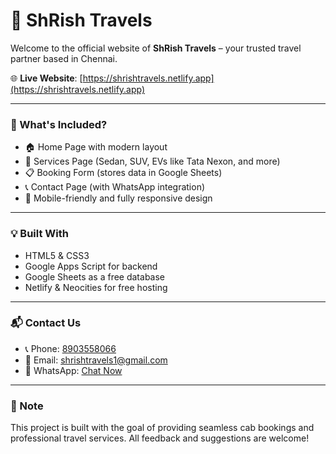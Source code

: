 # 🚖 ShRish Travels

Welcome to the official website of **ShRish Travels** – your trusted travel partner based in Chennai.

🌐 **Live Website**: [https://shrishtravels.netlify.app](https://shrishtravels.netlify.app)

---

### 📄 What's Included?
- 🏠 Home Page with modern layout
- 🚗 Services Page (Sedan, SUV, EVs like Tata Nexon, and more)
- 📋 Booking Form (stores data in Google Sheets)
- 📞 Contact Page (with WhatsApp integration)
- 📱 Mobile-friendly and fully responsive design

---

### 💡 Built With
- HTML5 & CSS3
- Google Apps Script for backend
- Google Sheets as a free database
- Netlify & Neocities for free hosting

---

### 📬 Contact Us
- 📞 Phone: [8903558066](tel:+918903558066)
- 📧 Email: [shrishtravels1@gmail.com](mailto:shrishtravels1@gmail.com)
- 💬 WhatsApp: [Chat Now](https://wa.me/918903558066)

---

### 📌 Note
This project is built with the goal of providing seamless cab bookings and professional travel services. All feedback and suggestions are welcome!
